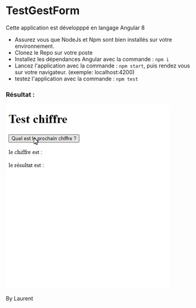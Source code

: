 # TestGestForm

Cette application est développpé en langage Angular 8

- Assurez vous que NodeJs et Npm sont bien installés sur votre environnement.
- Clonez le Repo sur votre poste
- Installez les dépendances Angular avec la commande : `npm i`
- Lancez l'application avec la commande : `npm start`, puis rendez vous sur votre navigateur. (exemple: localhost:4200) 
- testez l'application avec la commande : `npm test`


### Résultat : 

![Exemple1](testAppli.gif)

By Laurent
